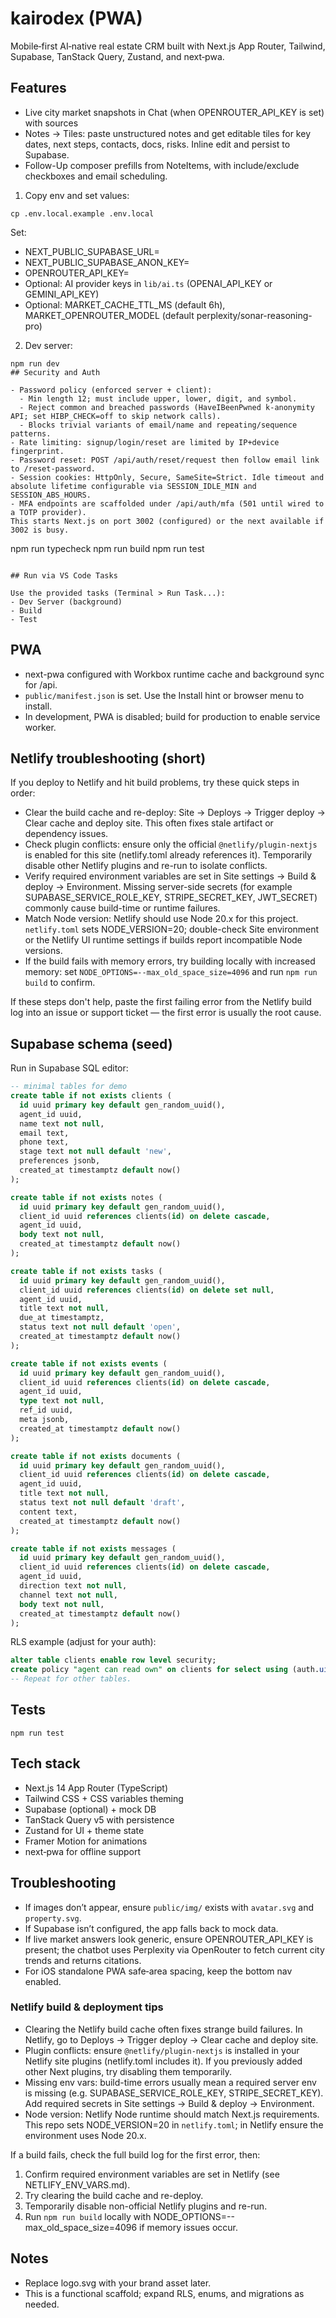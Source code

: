 # kairodex (PWA)

Mobile‑first AI‑native real estate CRM built with Next.js App Router, Tailwind, Supabase, TanStack Query, Zustand, and next‑pwa.

## Features
 - Live city market snapshots in Chat (when OPENROUTER_API_KEY is set) with sources
- Notes → Tiles: paste unstructured notes and get editable tiles for key dates, next steps, contacts, docs, risks. Inline edit and persist to Supabase.
- Follow-Up composer prefills from NoteItems, with include/exclude checkboxes and email scheduling.
1. Copy env and set values:

```
cp .env.local.example .env.local
```

Set:
- NEXT_PUBLIC_SUPABASE_URL=
- NEXT_PUBLIC_SUPABASE_ANON_KEY=
- OPENROUTER_API_KEY=
 - Optional: AI provider keys in `lib/ai.ts` (OPENAI_API_KEY or GEMINI_API_KEY)
 - Optional: MARKET_CACHE_TTL_MS (default 6h), MARKET_OPENROUTER_MODEL (default perplexity/sonar-reasoning-pro)

2. Dev server:

```
npm run dev
## Security and Auth

- Password policy (enforced server + client):
  - Min length 12; must include upper, lower, digit, and symbol.
  - Reject common and breached passwords (HaveIBeenPwned k-anonymity API; set HIBP_CHECK=off to skip network calls).
  - Blocks trivial variants of email/name and repeating/sequence patterns.
- Rate limiting: signup/login/reset are limited by IP+device fingerprint.
- Password reset: POST /api/auth/reset/request then follow email link to /reset-password.
- Session cookies: HttpOnly, Secure, SameSite=Strict. Idle timeout and absolute lifetime configurable via SESSION_IDLE_MIN and SESSION_ABS_HOURS.
- MFA endpoints are scaffolded under /api/auth/mfa (501 until wired to a TOTP provider).
This starts Next.js on port 3002 (configured) or the next available if 3002 is busy.

```
npm run typecheck
npm run build
npm run test
```

## Run via VS Code Tasks

Use the provided tasks (Terminal > Run Task...):
- Dev Server (background)
- Build
- Test
```

## PWA
- next-pwa configured with Workbox runtime cache and background sync for /api.
- `public/manifest.json` is set. Use the Install hint or browser menu to install.
 - In development, PWA is disabled; build for production to enable service worker.

## Netlify troubleshooting (short)

If you deploy to Netlify and hit build problems, try these quick steps in order:

- Clear the build cache and re-deploy: Site → Deploys → Trigger deploy → Clear cache and deploy site. This often fixes stale artifact or dependency issues.
- Check plugin conflicts: ensure only the official `@netlify/plugin-nextjs` is enabled for this site (netlify.toml already references it). Temporarily disable other Netlify plugins and re-run to isolate conflicts.
- Verify required environment variables are set in Site settings → Build & deploy → Environment. Missing server-side secrets (for example SUPABASE_SERVICE_ROLE_KEY, STRIPE_SECRET_KEY, JWT_SECRET) commonly cause build-time or runtime failures.
- Match Node version: Netlify should use Node 20.x for this project. `netlify.toml` sets NODE_VERSION=20; double-check Site environment or the Netlify UI runtime settings if builds report incompatible Node versions.
- If the build fails with memory errors, try building locally with increased memory: set `NODE_OPTIONS=--max_old_space_size=4096` and run `npm run build` to confirm.

If these steps don't help, paste the first failing error from the Netlify build log into an issue or support ticket — the first error is usually the root cause.

## Supabase schema (seed)

Run in Supabase SQL editor:

```sql
-- minimal tables for demo
create table if not exists clients (
  id uuid primary key default gen_random_uuid(),
  agent_id uuid,
  name text not null,
  email text,
  phone text,
  stage text not null default 'new',
  preferences jsonb,
  created_at timestamptz default now()
);

create table if not exists notes (
  id uuid primary key default gen_random_uuid(),
  client_id uuid references clients(id) on delete cascade,
  agent_id uuid,
  body text not null,
  created_at timestamptz default now()
);

create table if not exists tasks (
  id uuid primary key default gen_random_uuid(),
  client_id uuid references clients(id) on delete set null,
  agent_id uuid,
  title text not null,
  due_at timestamptz,
  status text not null default 'open',
  created_at timestamptz default now()
);

create table if not exists events (
  id uuid primary key default gen_random_uuid(),
  client_id uuid references clients(id) on delete cascade,
  agent_id uuid,
  type text not null,
  ref_id uuid,
  meta jsonb,
  created_at timestamptz default now()
);

create table if not exists documents (
  id uuid primary key default gen_random_uuid(),
  client_id uuid references clients(id) on delete cascade,
  agent_id uuid,
  title text not null,
  status text not null default 'draft',
  content text,
  created_at timestamptz default now()
);

create table if not exists messages (
  id uuid primary key default gen_random_uuid(),
  client_id uuid references clients(id) on delete cascade,
  agent_id uuid,
  direction text not null,
  channel text not null,
  body text not null,
  created_at timestamptz default now()
);
```

RLS example (adjust for your auth):

```sql
alter table clients enable row level security;
create policy "agent can read own" on clients for select using (auth.uid() = agent_id);
-- Repeat for other tables.
```

## Tests

```
npm run test
```

## Tech stack
- Next.js 14 App Router (TypeScript)
- Tailwind CSS + CSS variables theming
- Supabase (optional) + mock DB
- TanStack Query v5 with persistence
- Zustand for UI + theme state
- Framer Motion for animations
- next‑pwa for offline support

## Troubleshooting
- If images don’t appear, ensure `public/img/` exists with `avatar.svg` and `property.svg`.
- If Supabase isn’t configured, the app falls back to mock data.
 - If live market answers look generic, ensure OPENROUTER_API_KEY is present; the chatbot uses Perplexity via OpenRouter to fetch current city trends and returns citations.
- For iOS standalone PWA safe‑area spacing, keep the bottom nav enabled.

### Netlify build & deployment tips

- Clearing the Netlify build cache often fixes strange build failures. In Netlify, go to Deploys → Trigger deploy → Clear cache and deploy site.
- Plugin conflicts: ensure `@netlify/plugin-nextjs` is installed in your Netlify site plugins (netlify.toml includes it). If you previously added other Next plugins, try disabling them temporarily.
- Missing env vars: build-time errors usually mean a required server env is missing (e.g. SUPABASE_SERVICE_ROLE_KEY, STRIPE_SECRET_KEY). Add required secrets in Site settings → Build & deploy → Environment.
- Node version: Netlify Node runtime should match Next.js requirements. This repo sets NODE_VERSION=20 in `netlify.toml`; in Netlify ensure the environment uses Node 20.x.

If a build fails, check the full build log for the first error, then:
1. Confirm required environment variables are set in Netlify (see NETLIFY_ENV_VARS.md).
2. Try clearing the build cache and re-deploy.
3. Temporarily disable non-official Netlify plugins and re-run.
4. Run `npm run build` locally with NODE_OPTIONS=--max_old_space_size=4096 if memory issues occur.


## Notes
- Replace logo.svg with your brand asset later.
- This is a functional scaffold; expand RLS, enums, and migrations as needed.
